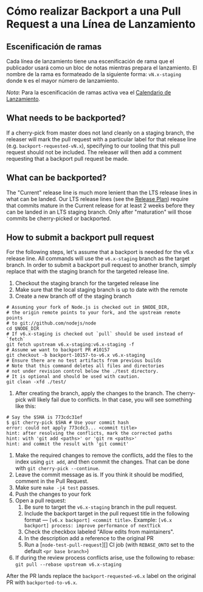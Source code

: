 # Cómo realizar Backport a una Pull Request a una Línea de Lanzamiento

## Escenificación de ramas

Cada línea de lanzamiento tiene una escenificación de rama que el publicador usará como un bloc de notas mientras prepara el lanzamiento. El nombre de la rama es formateado de la siguiente forma: `vN.x-staging` donde `N` es el mayor número de lanzamiento.

*Nota*: Para la escenificación de ramas activa vea el [Calendario de Lanzamiento](https://github.com/nodejs/Release#release-schedule1).

## What needs to be backported?

If a cherry-pick from master does not land cleanly on a staging branch, the releaser will mark the pull request with a particular label for that release line (e.g. `backport-requested-vN.x`), specifying to our tooling that this pull request should not be included. The releaser will then add a comment requesting that a backport pull request be made.

## What can be backported?

The "Current" release line is much more lenient than the LTS release lines in what can be landed. Our LTS release lines (see the [Release Plan](https://github.com/nodejs/Release#release-plan)) require that commits mature in the Current release for at least 2 weeks before they can be landed in an LTS staging branch. Only after "maturation" will those commits be cherry-picked or backported.

## How to submit a backport pull request

For the following steps, let's assume that a backport is needed for the v6.x release line. All commands will use the `v6.x-staging` branch as the target branch. In order to submit a backport pull request to another branch, simply replace that with the staging branch for the targeted release line.

1. Checkout the staging branch for the targeted release line
2. Make sure that the local staging branch is up to date with the remote
3. Create a new branch off of the staging branch

```shell
# Assuming your fork of Node.js is checked out in $NODE_DIR,
# the origin remote points to your fork, and the upstream remote points
# to git://github.com/nodejs/node
cd $NODE_DIR
# If v6.x-staging is checked out `pull` should be used instead of `fetch`
git fetch upstream v6.x-staging:v6.x-staging -f
# Assume we want to backport PR #10157
git checkout -b backport-10157-to-v6.x v6.x-staging
# Ensure there are no test artifacts from previous builds
# Note that this command deletes all files and directories
# not under revision control below the ./test directory.
# It is optional and should be used with caution.
git clean -xfd ./test/
```

1. After creating the branch, apply the changes to the branch. The cherry-pick will likely fail due to conflicts. In that case, you will see something like this:

```shell
# Say the $SHA is 773cdc31ef
$ git cherry-pick $SHA # Use your commit hash
error: could not apply 773cdc3... <commit title>
hint: after resolving the conflicts, mark the corrected paths
hint: with 'git add <paths>' or 'git rm <paths>'
hint: and commit the result with 'git commit'
```

1. Make the required changes to remove the conflicts, add the files to the index using `git add`, and then commit the changes. That can be done with `git cherry-pick --continue`.
2. Leave the commit message as is. If you think it should be modified, comment in the Pull Request.
3. Make sure `make -j4 test` passes.
4. Push the changes to your fork
5. Open a pull request: 
    1. Be sure to target the `v6.x-staging` branch in the pull request.
    2. Include the backport target in the pull request title in the following format — `[v6.x backport] <commit title>`. Example: `[v6.x backport] process: improve performance of nextTick`
    3. Check the checkbox labeled "Allow edits from maintainers".
    4. In the description add a reference to the original PR
    5. Run a [`node-test-pull-request`][] CI job (with `REBASE_ONTO` set to the default `<pr base branch>`)
6. If during the review process conflicts arise, use the following to rebase: `git pull --rebase upstream v6.x-staging`

After the PR lands replace the `backport-requested-v6.x` label on the original PR with `backported-to-v6.x`.